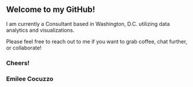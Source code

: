 ## Welcome to my GitHub!

I am currently a Consultant based in Washington, D.C. utilizing data analytics and visualizations.

Please feel free to reach out to me if you want to grab coffee, chat further, or collaborate!

### Cheers! 
### Emilee Cocuzzo


